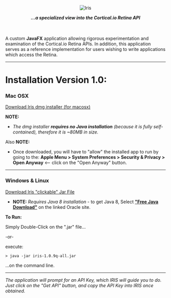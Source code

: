 
<p align="center">
<img src="http://metaware.us/images/iris_black_font_smaller.png" alt="Iris">
</p>

<p align="center">
<b><i>...a specialized view into the Cortical.io Retina API</i></b>
</p>

<br><br>
A custom **JavaFX** application allowing rigorous experimentation and examination of the Cortical.io Retina APIs. In addition, this application serves as a reference implementation for users wishing to write applications which access the Retina.

---
# Installation Version 1.0:

### Mac OSX

[Download Iris dmg installer (for macosx)](http://metaware.us/iris/Iris-1.0.9q-installer.dmg) 

**NOTE:** 

* _The dmg installer **requires no Java installation** (because it is fully self-contained), therefore it is ~80MB in size._

Also **NOTE:** 

* Once downloaded, you will have to "allow" the installed app to run by going to the: **Apple Menu > System Preferences > Security & Privacy > Open Anyway**  <-- click on the "Open Anyway" button.

---

### Windows & Linux

[Download Iris "clickable" Jar File](http://metaware.us/iris/iris-1.0.9q-all.jar)
- **NOTE:** _Requires Java 8 installation_ - to get Java 8, Select [**"Free Java Download"**](https://www.java.com/en/download/) on the linked Oracle site.

**To Run:**

Simply Double-Click on the ".jar" file...

-or-

execute:

```
> java -jar iris-1.0.9q-all.jar
```
...on the command line.

---

_The application will prompt for an API Key, which IRIS will guide you to do. Just click on the "Get API" button, and copy the API Key into IRIS once obtained._



